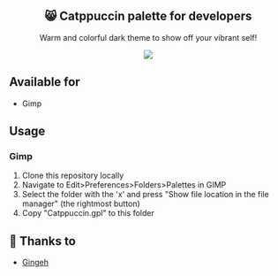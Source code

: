 <p align="center">
  <h2 align="center">😸 Catppuccin palette for developers</h2>
</p>

<p align="center">Warm and colorful dark theme to show off your vibrant self!</p>

<p align="center">
  <img src="https://raw.githubusercontent.com/catppuccin/catppuccin/dev/assets/misc/sample.png"/>
</p>

## Available for

+ Gimp

## Usage

### Gimp

1. Clone this repository locally
2. Navigate to Edit>Preferences>Folders>Palettes in GIMP
3. Select the folder with the 'x' and press "Show file location in the file manager" (the rightmost button)
4. Copy "Catppuccin.gpl" to this folder

## 💝 Thanks to

- [Gingeh](https://github.com/gingeh)

